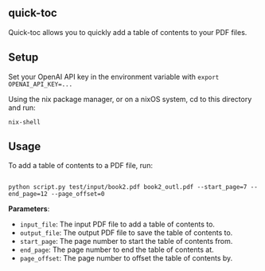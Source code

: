 quick-toc
-------------------------------------------------------------------------

Quick-toc allows you to quickly add a table of contents to your PDF files.

## Setup

Set your OpenAI API key in the environment variable with `export OPENAI_API_KEY=...`

Using the nix package manager, or on a nixOS system, cd to this directory and run:

```
nix-shell
```

## Usage

To add a table of contents to a PDF file, run:

```

python script.py test/input/book2.pdf book2_outl.pdf --start_page=7 --end_page=12 --page_offset=0

```

**Parameters**:

- `input_file`: The input PDF file to add a table of contents to.
- `output_file`: The output PDF file to save the table of contents to.
- `start_page`: The page number to start the table of contents from.
- `end_page`: The page number to end the table of contents at.
- `page_offset`: The page number to offset the table of contents by.
